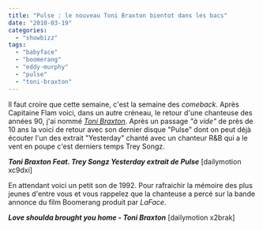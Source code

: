 ```yaml
---
title: "Pulse : le nouveau Toni Braxton bientot dans les bacs"
date: "2010-03-19"
categories: 
  - "showbizz"
tags: 
  - "babyface"
  - "boomerang"
  - "eddy-murphy"
  - "pulse"
  - "toni-braxton"
---
```


Il faut croire que cette semaine, c'est la semaine des _comeback_. Après Capitaine Flam voici, dans un autre créneau, le retour d'une chanteuse des années 90, j'ai nommé [_Toni Braxton_](http://www.tonibraxton.com/ "Site Officiel de Toni Braxton"). Après un passage _"à vide"_ de près de 10 ans la voici de retour avec son dernier disque "Pulse" dont on peut déjà écouter l'un des extrait "Yesterday" chanté avec un chanteur R&B qui a le vent en poupe c'est derniers temps Trey Songz.

**_Toni Braxton Feat. Trey Songz Yesterday extrait de Pulse_** \[dailymotion xc9dxi\]

En attendant voici un petit son de 1992. Pour rafraichir la mémoire des plus jeunes d'entre vous et vous rappelez que la chanteuse a percé sur la bande annonce du film Boomerang produit par _LaFace_.

**_Love shoulda brought you home - Toni Braxton_** \[dailymotion x2brak\]
